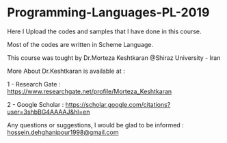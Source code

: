 # Programming-Languages-PL-2019

Here I Upload the codes and samples that I have done in this course.

Most of the codes are written in Scheme Language.

This course was tought by Dr.Morteza Keshtkaran @Shiraz University - Iran 

More About Dr.Keshtkaran is available at :

  1 - Research Gate : https://www.researchgate.net/profile/Morteza_Keshtkaran
  
  2 - Google Scholar : https://scholar.google.com/citations?user=3shbBG4AAAAJ&hl=en

Any questions or suggestions, I would be glad to be informed : hossein.dehghanipour1998@gmail.com
